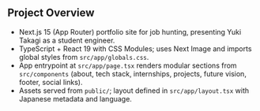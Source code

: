 ## Project Overview
- Next.js 15 (App Router) portfolio site for job hunting, presenting Yuki Takagi as a student engineer.
- TypeScript + React 19 with CSS Modules; uses Next Image and imports global styles from `src/app/globals.css`.
- App entrypoint at `src/app/page.tsx` renders modular sections from `src/components` (about, tech stack, internships, projects, future vision, footer, social links).
- Assets served from `public/`; layout defined in `src/app/layout.tsx` with Japanese metadata and language.
